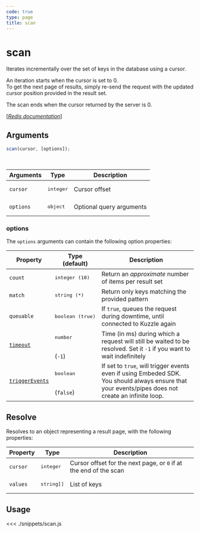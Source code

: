 ```yaml
---
code: true
type: page
title: scan
---
```


# scan

Iterates incrementally over the set of keys in the database using a cursor.

An iteration starts when the cursor is set to 0.  
To get the next page of results, simply re-send the request with the updated cursor position provided in the result set.

The scan ends when the cursor returned by the server is 0.

[[_Redis documentation_]](https://redis.io/commands/scan)

## Arguments

```js
scan(cursor, [options]);
```

<br/>

| Arguments | Type               | Description              |
| --------- | ------------------ | ------------------------ |
| `cursor`  | <pre>integer</pre> | Cursor offset            |
| `options` | <pre>object</pre>  | Optional query arguments |

### options

The `options` arguments can contain the following option properties:

| Property   | Type (default)            | Description                                                                  |
| ---------- | ------------------------- | ---------------------------------------------------------------------------- |
| `count`    | <pre>integer (10)</pre>   | Return an _approximate_ number of items per result set                       |
| `match`    | <pre>string (\*)</pre>    | Return only keys matching the provided pattern                               |
| `queuable` | <pre>boolean (true)</pre> | If `true`, queues the request during downtime, until connected to Kuzzle again |
| [`timeout`](/sdk/7/core-classes/kuzzle/query#timeout)         | <pre>number</pre><br/>(`-1`)     | Time (in ms) during which a request will still be waited to be resolved. Set it `-1` if you want to wait indefinitely |
| [`triggerEvents`](/sdk/7/core-classes/kuzzle/query#triggerEvents)  | <pre>boolean</pre> <br/>(`false`)| If set to `true`, will trigger events even if using Embeded SDK. You should always ensure that your events/pipes does not create an infinite loop. <SinceBadge version="Kuzzle 2.31.0"/> |

## Resolve

Resolves to an object representing a result page, with the following properties:

| Property | Type                | Description                                                       |
| -------- | ------------------- | ----------------------------------------------------------------- |
| `cursor` | <pre>integer</pre>  | Cursor offset for the next page, or `0` if at the end of the scan |
| `values` | <pre>string[]</pre> | List of keys                                                      |

## Usage

<<< ./snippets/scan.js
